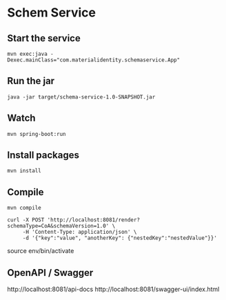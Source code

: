 # Schem Service

## Start the service

`mvn exec:java -Dexec.mainClass="com.materialidentity.schemaservice.App"`

## Run the jar

`java -jar target/schema-service-1.0-SNAPSHOT.jar`

## Watch

`mvn spring-boot:run`

## Install packages

`mvn install`

## Compile

`mvn compile`

```
curl -X POST 'http://localhost:8081/render?schemaType=CoA&schemaVersion=1.0' \
     -H 'Content-Type: application/json' \
     -d '{"key":"value", "anotherKey": {"nestedKey":"nestedValue"}}'
```

source env/bin/activate

## OpenAPI / Swagger

http://localhost:8081/api-docs
http://localhost:8081/swagger-ui/index.html